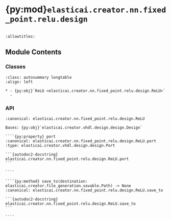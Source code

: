 # {py:mod}`elasticai.creator.nn.fixed_point.relu.design`

```{py:module} elasticai.creator.nn.fixed_point.relu.design
```

```{autodoc2-docstring} elasticai.creator.nn.fixed_point.relu.design
:allowtitles:
```

## Module Contents

### Classes

````{list-table}
:class: autosummary longtable
:align: left

* - {py:obj}`ReLU <elasticai.creator.nn.fixed_point.relu.design.ReLU>`
  -
````

### API

`````{py:class} ReLU(name: str, total_bits: int, use_clock: bool)
:canonical: elasticai.creator.nn.fixed_point.relu.design.ReLU

Bases: {py:obj}`elasticai.creator.vhdl.design.design.Design`

````{py:property} port
:canonical: elasticai.creator.nn.fixed_point.relu.design.ReLU.port
:type: elasticai.creator.vhdl.design.design.Port

```{autodoc2-docstring} elasticai.creator.nn.fixed_point.relu.design.ReLU.port
```

````

````{py:method} save_to(destination: elasticai.creator.file_generation.savable.Path) -> None
:canonical: elasticai.creator.nn.fixed_point.relu.design.ReLU.save_to

```{autodoc2-docstring} elasticai.creator.nn.fixed_point.relu.design.ReLU.save_to
```

````

`````
